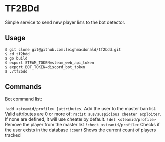 # TF2BDd

Simple service to send new player lists to the bot detector.

## Usage

    $ git clone git@github.com:leighmacdonald/tf2bdd.git
    $ cd tf2bdd
    $ go build
    $ export STEAM_TOKEN=steam_web_api_token
    $ export BOT_TOKEN=discord_bot_token
    $ ./tf2bdd
  
## Commands

Bot command list:

  `!add <steamid/profile> [attributes]` Add the user to the master ban list. Valid attributes are 0 or more of: `racist sus/suspicious cheater exploiter`. If none are defined, it will use cheater by default.
  `!del <steamid/profile>` Remove the player from the master list
  `!check <steamid/profile>` Checks if the user exists in the database
  `!count` Shows the current count of players tracked
  
